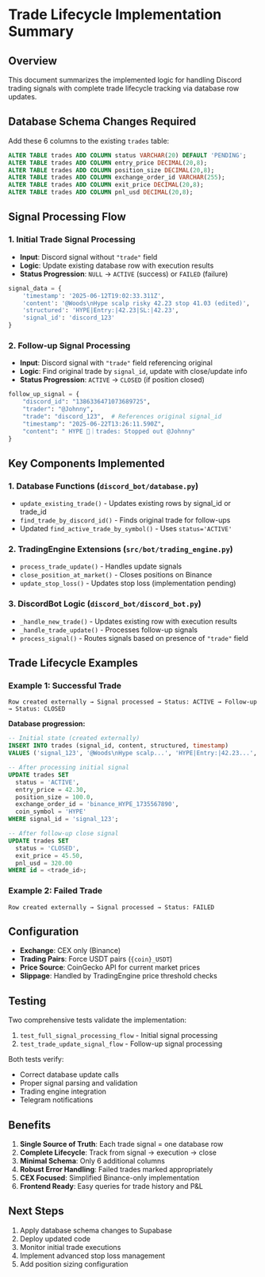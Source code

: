 # Trade Lifecycle Implementation Summary

## Overview
This document summarizes the implemented logic for handling Discord trading signals with complete trade lifecycle tracking via database row updates.

## Database Schema Changes Required

Add these 6 columns to the existing `trades` table:

```sql
ALTER TABLE trades ADD COLUMN status VARCHAR(20) DEFAULT 'PENDING';
ALTER TABLE trades ADD COLUMN entry_price DECIMAL(20,8);
ALTER TABLE trades ADD COLUMN position_size DECIMAL(20,8);
ALTER TABLE trades ADD COLUMN exchange_order_id VARCHAR(255);
ALTER TABLE trades ADD COLUMN exit_price DECIMAL(20,8);
ALTER TABLE trades ADD COLUMN pnl_usd DECIMAL(20,8);
```

## Signal Processing Flow

### 1. Initial Trade Signal Processing
- **Input**: Discord signal without `"trade"` field
- **Logic**: Update existing database row with execution results
- **Status Progression**: `NULL` → `ACTIVE` (success) or `FAILED` (failure)

```python
signal_data = {
    'timestamp': '2025-06-12T19:02:33.311Z',
    'content': '@Woods\nHype scalp risky 42.23 stop 41.03 (edited)',
    'structured': 'HYPE|Entry:|42.23|SL:|42.23',
    'signal_id': 'discord_123'
}
```

### 2. Follow-up Signal Processing
- **Input**: Discord signal with `"trade"` field referencing original
- **Logic**: Find original trade by `signal_id`, update with close/update info
- **Status Progression**: `ACTIVE` → `CLOSED` (if position closed)

```python
follow_up_signal = {
    "discord_id": "1386336471073689725",
    "trader": "@Johnny",
    "trade": "discord_123",  # References original signal_id
    "timestamp": "2025-06-22T13:26:11.590Z",
    "content": " HYPE ⁠🚀｜trades⁠: Stopped out @Johnny"
}
```

## Key Components Implemented

### 1. Database Functions (`discord_bot/database.py`)
- `update_existing_trade()` - Updates existing rows by signal_id or trade_id
- `find_trade_by_discord_id()` - Finds original trade for follow-ups
- Updated `find_active_trade_by_symbol()` - Uses `status='ACTIVE'`

### 2. TradingEngine Extensions (`src/bot/trading_engine.py`)
- `process_trade_update()` - Handles update signals
- `close_position_at_market()` - Closes positions on Binance
- `update_stop_loss()` - Updates stop loss (implementation pending)

### 3. DiscordBot Logic (`discord_bot/discord_bot.py`)
- `_handle_new_trade()` - Updates existing row with execution results
- `_handle_trade_update()` - Processes follow-up signals
- `process_signal()` - Routes signals based on presence of `"trade"` field

## Trade Lifecycle Examples

### Example 1: Successful Trade
```
Row created externally → Signal processed → Status: ACTIVE → Follow-up → Status: CLOSED
```

**Database progression:**
```sql
-- Initial state (created externally)
INSERT INTO trades (signal_id, content, structured, timestamp)
VALUES ('signal_123', '@Woods\nHype scalp...', 'HYPE|Entry:|42.23...', NOW());

-- After processing initial signal
UPDATE trades SET
  status = 'ACTIVE',
  entry_price = 42.30,
  position_size = 100.0,
  exchange_order_id = 'binance_HYPE_1735567890',
  coin_symbol = 'HYPE'
WHERE signal_id = 'signal_123';

-- After follow-up close signal
UPDATE trades SET
  status = 'CLOSED',
  exit_price = 45.50,
  pnl_usd = 320.00
WHERE id = <trade_id>;
```

### Example 2: Failed Trade
```
Row created externally → Signal processed → Status: FAILED
```

## Configuration
- **Exchange**: CEX only (Binance)
- **Trading Pairs**: Force USDT pairs (`{coin}_USDT`)
- **Price Source**: CoinGecko API for current market prices
- **Slippage**: Handled by TradingEngine price threshold checks

## Testing
Two comprehensive tests validate the implementation:
1. `test_full_signal_processing_flow` - Initial signal processing
2. `test_trade_update_signal_flow` - Follow-up signal processing

Both tests verify:
- Correct database update calls
- Proper signal parsing and validation
- Trading engine integration
- Telegram notifications

## Benefits
1. **Single Source of Truth**: Each trade signal = one database row
2. **Complete Lifecycle**: Track from signal → execution → close
3. **Minimal Schema**: Only 6 additional columns
4. **Robust Error Handling**: Failed trades marked appropriately
5. **CEX Focused**: Simplified Binance-only implementation
6. **Frontend Ready**: Easy queries for trade history and P&L

## Next Steps
1. Apply database schema changes to Supabase
2. Deploy updated code
3. Monitor initial trade executions
4. Implement advanced stop loss management
5. Add position sizing configuration